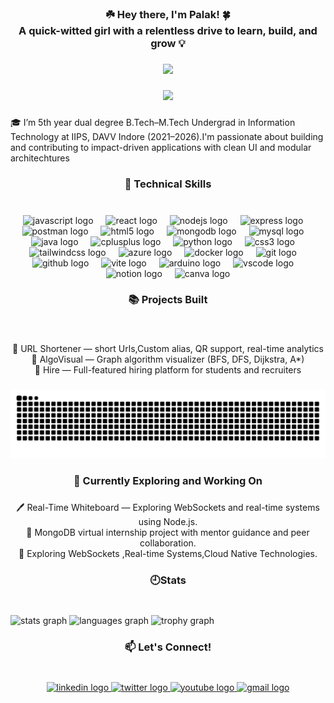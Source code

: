 <h3 align="center">☘️ Hey there, I'm Palak! 🍀<br>A quick-witted girl with a relentless drive to learn, build, and grow 💡</h3>

###

<div align="center">
  <img height="200" src="https://user-images.githubusercontent.com/74038190/212750155-3ceddfbd-19d3-40a3-87af-8d329c8323c4.gif"  />
</div>

###

<div align="center">
  <img src="https://visitor-badge.laobi.icu/badge?page_id=palak-k5.palak-k5&right_color=darkcyan&left_text=Profile%20Views"  />
</div>

###

<p align="left">🎓 I’m 5th year dual degree B.Tech–M.Tech Undergrad in Information Technology at IIPS, DAVV Indore (2021–2026).I'm passionate about building and contributing to impact-driven applications with clean UI and modular architechtures</p>

###

<h3 align="center">💼 Technical Skills</h3>

###

<br clear="both">

<div align="center">
  <img src="https://skillicons.dev/icons?i=js" height="40" alt="javascript logo"  />
  <img width="12" />
  <img src="https://cdn.jsdelivr.net/gh/devicons/devicon/icons/react/react-original.svg" height="40" alt="react logo"  />
  <img width="12" />
  <img src="https://skillicons.dev/icons?i=nodejs" height="40" alt="nodejs logo"  />
  <img width="12" />
  <img src="https://skillicons.dev/icons?i=express" height="40" alt="express logo"  />
  <img width="12" />
  <img src="https://skillicons.dev/icons?i=postman" height="40" alt="postman logo"  />
  <img width="12" />
  <img src="https://cdn.jsdelivr.net/gh/devicons/devicon/icons/html5/html5-original.svg" height="40" alt="html5 logo"  />
  <img width="12" />
  <img src="https://cdn.jsdelivr.net/gh/devicons/devicon/icons/mongodb/mongodb-original.svg" height="40" alt="mongodb logo"  />
  <img width="12" />
  <img src="https://cdn.jsdelivr.net/gh/devicons/devicon/icons/mysql/mysql-original.svg" height="40" alt="mysql logo"  />
  <img width="12" />
  <img src="https://skillicons.dev/icons?i=java" height="40" alt="java logo"  />
  <img width="12" />
  <img src="https://cdn.jsdelivr.net/gh/devicons/devicon/icons/cplusplus/cplusplus-original.svg" height="40" alt="cplusplus logo"  />
  <img width="12" />
  <img src="https://cdn.jsdelivr.net/gh/devicons/devicon/icons/python/python-original.svg" height="40" alt="python logo"  />
  <img width="12" />
  <img src="https://cdn.jsdelivr.net/gh/devicons/devicon/icons/css3/css3-original.svg" height="40" alt="css3 logo"  />
  <img width="12" />
  <img src="https://cdn.jsdelivr.net/gh/devicons/devicon/icons/tailwindcss/tailwindcss-original-wordmark.svg" height="40" alt="tailwindcss logo"  />
  <img width="12" />
  <img src="https://skillicons.dev/icons?i=azure" height="40" alt="azure logo"  />
  <img width="12" />
  <img src="https://cdn.jsdelivr.net/gh/devicons/devicon/icons/docker/docker-original.svg" height="40" alt="docker logo"  />
  <img width="12" />
  <img src="https://cdn.jsdelivr.net/gh/devicons/devicon/icons/git/git-original.svg" height="40" alt="git logo"  />
  <img width="12" />
  <img src="https://cdn.jsdelivr.net/gh/devicons/devicon/icons/github/github-original.svg" height="40" alt="github logo"  />
  <img width="12" />
  <img src="https://skillicons.dev/icons?i=vite" height="40" alt="vite logo"  />
  <img width="12" />
  <img src="https://skillicons.dev/icons?i=arduino" height="40" alt="arduino logo"  />
  <img width="12" />
  <img src="https://cdn.jsdelivr.net/gh/devicons/devicon/icons/vscode/vscode-original.svg" height="40" alt="vscode logo"  />
  <img width="12" />
  <img src="https://cdn.jsdelivr.net/gh/devicons/devicon/icons/notion/notion-original.svg" height="40" alt="notion logo"  />
  <img width="12" />
  <img src="https://cdn.simpleicons.org/canva/00C4CC" height="40" alt="canva logo"  />
</div>

###

<h3 align="center">📚 Projects Built</h3>

###

<br clear="both">

<p align="center">🔗 URL Shortener — short Urls,Custom alias, QR support, real-time analytics<br>🧠 AlgoVisual — Graph algorithm visualizer (BFS, DFS, Dijkstra, A*)<br>💼 Hire — Full-featured hiring platform for students and recruiters</p>

###

<picture>
  <source media="(prefers-color-scheme: dark)" srcset="https://raw.githubusercontent.com/palak-k5/palak-k5/output/pacman-contribution-graph-dark.svg">
  <source media="(prefers-color-scheme: light)" srcset="https://raw.githubusercontent.com/palak-k5/palak-k5/output/pacman-contribution-graph.svg">
  <img alt="pacman contribution graph" src="https://raw.githubusercontent.com/palak-k5/palak-k5/output/pacman-contribution-graph.svg">
</picture>

###

<h3 align="center">🌱 Currently Exploring and Working On</h3>

###

<p align="center">🖊️ Real-Time Whiteboard — Exploring WebSockets and real-time systems using Node.js.<br>🎥  MongoDB virtual internship project with mentor guidance and peer collaboration.<br>📌 Exploring WebSockets ,Real-time Systems,Cloud Native Technologies.</p>

###

<h3 align="center">🕘Stats</h3>

###

<br clear="both">

<div align="left">
  <img src="https://github-readme-stats.vercel.app/api?username=palak-k5&hide_title=true&hide_rank=false&show_icons=true&include_all_commits=true&count_private=true&disable_animations=false&theme=dracula&locale=en&hide_border=false&order=1" height="120" alt="stats graph"  />
  <img src="https://github-readme-stats.vercel.app/api/top-langs?username=palak-k5&locale=en&hide_title=false&layout=compact&card_width=320&langs_count=5&theme=dracula&hide_border=true&order=2" height="170" alt="languages graph"  />
  <img src="https://github-profile-trophy.vercel.app?username=palak-k5&theme=chalk&column=-1&row=1&margin-w=10&margin-h=10&no-bg=true&no-frame=false&order=4" height="150" alt="trophy graph"  />
</div>

###

<h3 align="center">📫 Let's Connect!</h3>

###

<br clear="both">

<div align="center">
  <a href="https://www.linkedin.com/in/palak-kumrawat/" target="_blank">
    <img src="https://raw.githubusercontent.com/maurodesouza/profile-readme-generator/master/src/assets/icons/social/linkedin/default.svg" width="46" height="30" alt="linkedin logo"  />
  </a>
  <a href="https://x.com/palak_p78663" target="_blank">
    <img src="https://raw.githubusercontent.com/maurodesouza/profile-readme-generator/master/src/assets/icons/social/twitter/default.svg" width="46" height="30" alt="twitter logo"  />
  </a>
  <a href="https://www.youtube.com/channel/UCMH9THcJE0ciqBQx8Li9KBQ" target="_blank">
    <img src="https://raw.githubusercontent.com/maurodesouza/profile-readme-generator/master/src/assets/icons/social/youtube/default.svg" width="46" height="30" alt="youtube logo"  />
  </a>
  <a href="mailto:palakkumrawat05@gmail.com" target="_blank">
    <img src="https://raw.githubusercontent.com/maurodesouza/profile-readme-generator/master/src/assets/icons/social/gmail/default.svg" width="46" height="30" alt="gmail logo"  />
  </a>
</div>

###
